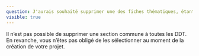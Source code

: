 ```yaml
---
question: J'aurais souhaité supprimer une des fiches thématiques, étant donné qu'un paragraphe spécifique lui est consacré plus haut dans l'arborescence. Or, lorsqu'on se met sur ce paragraphe dans l'arborescence, il n'y a pas de "petite poubelle" pour le supprimer.
visible: true
---
```


Il n’est pas possible de supprimer une section commune à toutes les DDT. En revanche, vous n’êtes pas obligé de les sélectionner au moment de la création de votre projet.
